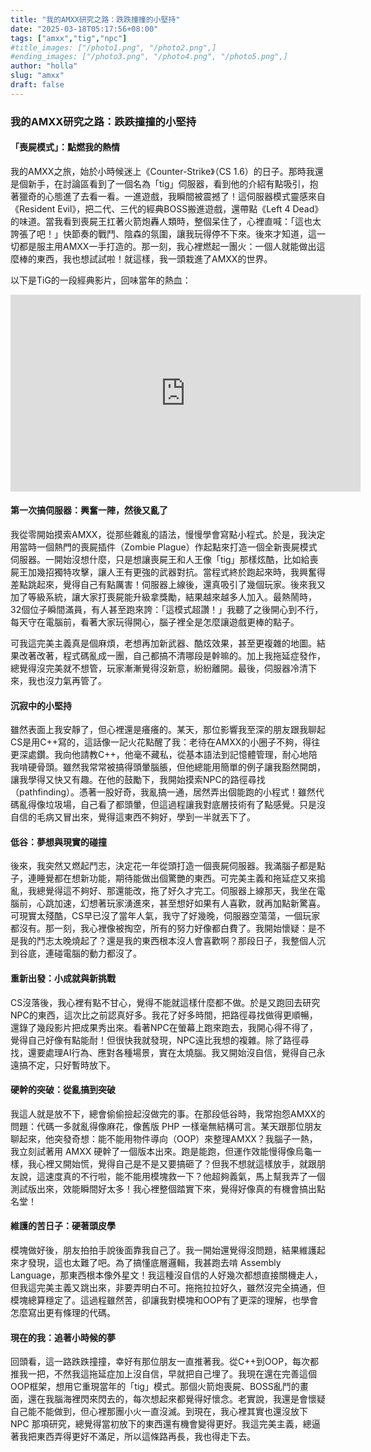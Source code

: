 ```yaml
---
title: "我的AMXX研究之路：跌跌撞撞的小堅持"
date: "2025-03-18T05:17:56+08:00"
tags: ["amxx","tig","npc"]
#title_images: ["/photo1.png", "/photo2.png",]
#ending_images: ["/photo3.png", "/photo4.png", "/photo5.png",]
author: "holla"
slug: "amxx"
draft: false
---
```


### 我的AMXX研究之路：跌跌撞撞的小堅持

#### 「喪屍模式」：點燃我的熱情

我的AMXX之旅，始於小時候迷上《Counter-Strike》（CS 1.6）的日子。那時我還是個新手，在討論區看到了一個名為「tig」伺服器，看到他的介紹有點吸引，抱著獵奇的心態進了去看一看。一進遊戲，我瞬間被震撼了！這伺服器模式靈感來自《Resident Evil》，把二代、三代的經典BOSS搬進遊戲，還帶點《Left 4 Dead》的味道。當我看到喪屍王扛著火箭炮轟人類時，整個呆住了，心裡直喊：「這也太誇張了吧！」快節奏的戰鬥、陰森的氛圍，讓我玩得停不下來。後來才知道，這一切都是服主用AMXX一手打造的。那一刻，我心裡燃起一團火：一個人就能做出這麼棒的東西，我也想試試啦！就這樣，我一頭栽進了AMXX的世界。

以下是TiG的一段經典影片，回味當年的熱血：
<iframe width="560" height="315" src="https://www.youtube.com/embed/Rtwg6HNA-qw?si=_YyG447DrjOgltMk" title="YouTube video player" frameborder="0" allow="accelerometer; autoplay; clipboard-write; encrypted-media; gyroscope; picture-in-picture; web-share" referrerpolicy="strict-origin-when-cross-origin" allowfullscreen></iframe>

#### 第一次搞伺服器：興奮一陣，然後又亂了

我從零開始摸索AMXX，從那些雜亂的語法，慢慢學會寫點小程式。於是，我決定用當時一個熱門的喪屍插件（Zombie Plague）作起點來打造一個全新喪屍模式伺服器。一開始沒想什麼，只是想讓喪屍王和人王像「tig」那樣炫酷，比如給喪屍王加幾招獨特攻擊，讓人王有更強的武器對抗。當程式終於跑起來時，我興奮得差點跳起來，覺得自己有點厲害！伺服器上線後，還真吸引了幾個玩家。後來我又加了等級系統，讓大家打喪屍能升級拿獎勵，結果越來越多人加入。最熱鬧時，32個位子瞬間滿員，有人甚至跑來誇：「這模式超讚！」我聽了之後開心到不行，每天守在電腦前，看著大家玩得開心，腦子裡全是怎麼讓遊戲更棒的點子。

可我這完美主義真是個麻煩，老想再加新武器、酷炫效果，甚至更複雜的地圖。結果改著改著，程式碼亂成一團，自己都搞不清哪段是幹嘛的。加上我拖延症發作，總覺得沒完美就不想管，玩家漸漸覺得沒新意，紛紛離開。最後，伺服器冷清下來，我也沒力氣再管了。

#### 沉寂中的小堅持

雖然表面上我安靜了，但心裡還是癢癢的。某天，那位影響我至深的朋友跟我聊起CS是用C++寫的，這話像一記火花點醒了我：老待在AMXX的小圈子不夠，得往更深處鑽。我向他請教C++，他毫不藏私，從基本語法到記憶體管理，耐心地陪我啃硬骨頭。雖然我常常被搞得頭暈腦脹，但他總能用簡單的例子讓我豁然開朗，讓我學得又快又有趣。在他的鼓勵下，我開始摸索NPC的路徑尋找（pathfinding）。憑著一股好奇，我亂搞一通，居然弄出個能跑的小程式！雖然代碼亂得像垃圾場，自己看了都頭暈，但這過程讓我對底層技術有了點感覺。只是沒自信的毛病又冒出來，覺得這東西不夠好，學到一半就丟下了。

#### 低谷：夢想與現實的碰撞

後來，我突然又燃起鬥志，決定花一年從頭打造一個喪屍伺服器。我滿腦子都是點子，連睡覺都在想新功能，期待能做出個驚艷的東西。可完美主義和拖延症又來搗亂，我總覺得這不夠好、那還能改，拖了好久才完工。伺服器上線那天，我坐在電腦前，心跳加速，幻想著玩家湧進來，甚至想好如果有人喜歡，就再加點新驚喜。可現實太殘酷，CS早已沒了當年人氣，我守了好幾晚，伺服器空蕩蕩，一個玩家都沒有。那一刻，我心裡像被掏空，所有的努力好像都白費了。我開始懷疑：是不是我的鬥志太晚燒起了？還是我的東西根本沒人會喜歡啊？那段日子，我整個人沉到谷底，連碰電腦的動力都沒了。

#### 重新出發：小成就與新挑戰

CS沒落後，我心裡有點不甘心，覺得不能就這樣什麼都不做。於是又跑回去研究NPC的東西，這次比之前認真好多。我花了好多時間，把路徑尋找做得更順暢，還錄了幾段影片把成果秀出來。看著NPC在螢幕上跑來跑去，我開心得不得了，覺得自己好像有點能耐！但很快我就發現，NPC遠比我想的複雜。除了路徑尋找，還要處理AI行為、應對各種場景，實在太燒腦。我又開始沒自信，覺得自己永遠搞不定，只好暫時放下。

#### 硬幹的突破：從亂搞到突破

我這人就是放不下，總會偷偷撿起沒做完的事。在那段低谷時，我常抱怨AMXX的問題：代碼一多就亂得像麻花，像舊版 PHP 一樣毫無結構可言。某天跟那位朋友聊起來，他突發奇想：能不能用物件導向（OOP）來整理AMXX？我腦子一熱，我立刻試著用 AMXX 硬幹了一個版本出來。跑是能跑，但運作效能慢得像烏龜一樣，我心裡又開始慌，覺得自己是不是又要搞砸了？但我不想就這樣放手，就跟朋友說，這速度真的不行啦，能不能用模塊救一下？他超夠義氣，馬上幫我弄了一個測試版出來，效能瞬間好太多！我心裡整個踏實下來，覺得好像真的有機會搞出點名堂！

#### 維護的苦日子：硬著頭皮學

模塊做好後，朋友拍拍手說後面靠我自己了。我一開始還覺得沒問題，結果維護起來才發現，這也太難了吧。為了搞懂底層邏輯，我甚跑去啃 Assembly Language，那東西根本像外星文！我這種沒自信的人好幾次都想直接關機走人，但我這完美主義又跳出來，非要弄明白不可。拖拖拉拉好久，雖然沒完全搞通，但模塊總算穩定了。這過程雖然苦，卻讓我對模塊和OOP有了更深的理解，也學會怎麼寫出更有條理的代碼。

#### 現在的我：追著小時候的夢

回頭看，這一路跌跌撞撞，幸好有那位朋友一直推著我。從C++到OOP，每次都推我一把，不然我這拖延症加上沒自信，早就把自己埋了。我現在還在完善這個OOP框架，想用它重現當年的「tig」模式。那個火箭炮喪屍、BOSS亂鬥的畫面，還在我腦海裡閃來閃去的，每次想起來都覺得好懷念。老實說，我還是會懷疑自己能不能做到，但心裡那團小火一直沒滅。到現在，我心裡其實也還沒放下 NPC 那項研究，總覺得當初放下的東西還有機會變得更好。我這完美主義，總逼著我把東西弄得更好不滿足，所以這條路再長，我也得走下去。
